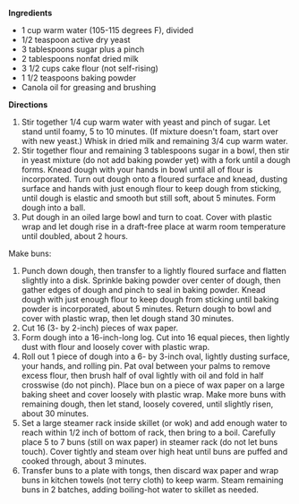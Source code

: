 **Ingredients**
- 1 cup warm water (105-115 degrees F), divided
- 1/2 teaspoon active dry yeast
- 3 tablespoons sugar plus a pinch
- 2 tablespoons nonfat dried milk
- 3 1/2 cups cake flour (not self-rising)
- 1 1/2 teaspoons baking powder
- Canola oil for greasing and brushing

**Directions**
1. Stir together 1/4 cup warm water with yeast and pinch of sugar. Let stand until foamy, 5 to 10 minutes. (If mixture doesn't foam, start over with new yeast.) Whisk in dried milk and remaining 3/4 cup warm water.
2. Stir together flour and remaining 3 tablespoons sugar in a bowl, then stir in yeast mixture (do not add baking powder yet) with a fork until a dough forms. Knead dough with your hands in bowl until all of flour is incorporated. Turn out dough onto a floured surface and knead, dusting surface and hands with just enough flour to keep dough from sticking, until dough is elastic and smooth but still soft, about 5 minutes. Form dough into a ball.
3. Put dough in an oiled large bowl and turn to coat. Cover with plastic wrap and let dough rise in a draft-free place at warm room temperature until doubled, about 2 hours.


Make buns:
1. Punch down dough, then transfer to a lightly floured surface and flatten slightly into a disk. Sprinkle baking powder over center of dough, then gather edges of dough and pinch to seal in baking powder. Knead dough with just enough flour to keep dough from sticking until baking powder is incorporated, about 5 minutes. Return dough to bowl and cover with plastic wrap, then let dough stand 30 minutes.
2. Cut 16 (3- by 2-inch) pieces of wax paper.
3. Form dough into a 16-inch-long log. Cut into 16 equal pieces, then lightly dust with flour and loosely cover with plastic wrap. 
4. Roll out 1 piece of dough into a 6- by 3-inch oval, lightly dusting surface, your hands, and rolling pin. Pat oval between your palms to remove excess flour, then brush half of oval lightly with oil and fold in half crosswise (do not pinch). Place bun on a piece of wax paper on a large baking sheet and cover loosely with plastic wrap. Make more buns with remaining dough, then let stand, loosely covered, until slightly risen, about 30 minutes.
5. Set a large steamer rack inside skillet (or wok) and add enough water to reach within 1/2 inch of bottom of rack, then bring to a boil. Carefully place 5 to 7 buns (still on wax paper) in steamer rack (do not let buns touch). Cover tightly and steam over high heat until buns are puffed and cooked through, about 3 minutes. 
6. Transfer buns to a plate with tongs, then discard wax paper and wrap buns in kitchen towels (not terry cloth) to keep warm. Steam remaining buns in 2 batches, adding boiling-hot water to skillet as needed.

